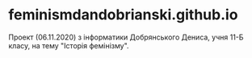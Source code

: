 # feminismdandobrianski.github.io
Проект (06.11.2020) з інформатики Добрянського Дениса, учня 11-Б класу, на тему "Історія фемінізму".
